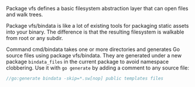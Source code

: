 Package vfs defines a basic filesystem abstraction layer that can open files
and walk trees.

Package vfs/bindata is like a lot of existing tools for packaging static assets
into your binary. The difference is that the resulting filesystem is walkable
from root or any subdir.

Command cmd/bindata takes one or more directories and generates Go source files
using package vfs/bindata. They are generated under a new package
`bindata_files` in the current package to avoid namespace clobbering. Use it
with `go generate` by adding a comment to any source file:

```go
//go:generate bindata -skip=*.sw[nop] public templates files
```
